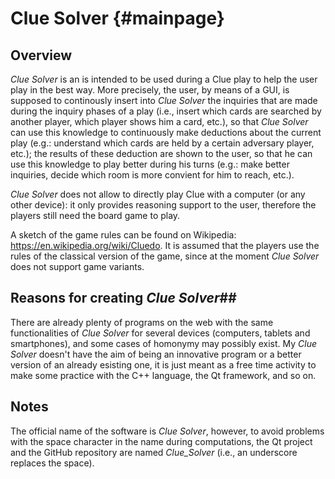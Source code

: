 # Clue Solver {#mainpage}

## Overview ##

*Clue Solver* is an is intended to be used during a Clue play to help the user play in the best way. More precisely, the user, by means of a GUI, is supposed to continously insert into *Clue Solver* the inquiries that are made during the inquiry phases of a play (i.e., insert which cards are searched by another player, which player shows him a card, etc.), so that *Clue Solver* can use this knowledge to continuously make deductions about the current play (e.g.: understand which cards are held by a certain adversary player, etc.); the results of these deduction are shown to the user, so that he can use this knowledge to play better during his turns (e.g.: make better inquiries, decide which room is more convient for him to reach, etc.).

*Clue Solver* does not allow to directly play Clue with a computer (or any other device): it only provides reasoning support to the user, therefore the players still need the board game to play.

A sketch of the game rules can be found on Wikipedia: <https://en.wikipedia.org/wiki/Cluedo>. It is assumed that the players use the rules of the classical version of the game, since at the moment *Clue Solver* does not support game variants.


## Reasons for creating *Clue Solver*##

There are already plenty of programs on the web with the same functionalities of *Clue Solver* for several devices (computers, tablets and smartphones), and some cases of homonymy may possibly exist. My *Clue Solver* doesn't have the aim of being an innovative program or a better version of an already esisting one, it is just meant as a free time activity to make some practice with the C++ language, the Qt framework, and so on.


## Notes ##

The official name of the software is *Clue Solver*, however, to avoid problems with the space character in the name during computations, the Qt project and the GitHub repository are named *Clue_Solver* (i.e., an underscore replaces the space).
